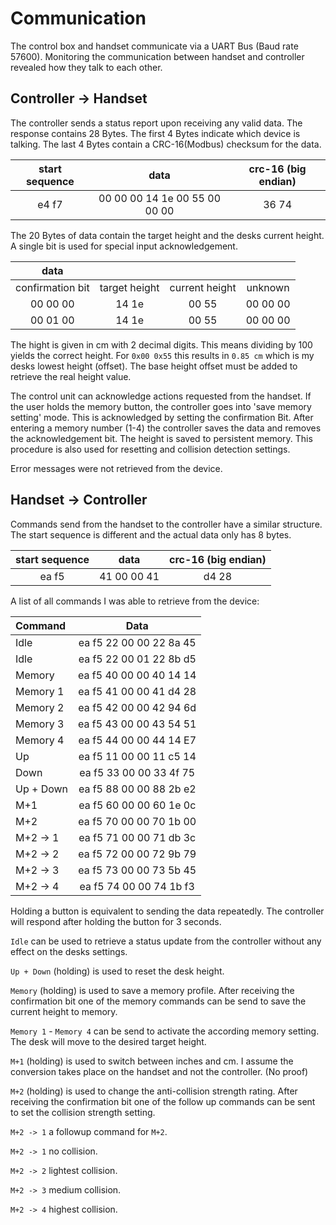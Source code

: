 # Communication

The control box and handset communicate via a UART Bus (Baud rate 57600).
Monitoring the communication between handset and controller revealed how they talk to each other.

## Controller -> Handset
The controller sends a status report upon receiving any valid data. The response contains 28 Bytes. The first 4 Bytes indicate which device is talking. The last 4 Bytes contain a CRC-16(Modbus) checksum for the data.

| start sequence | data                          | crc-16 (big endian)|
|:--------------:|:-----------------------------:|:------------------:|
|e4 f7           | 00 00 00 14 1e 00 55 00 00 00 | 36 74              |

The 20 Bytes of data contain the target height and the desks current height. A single bit is used for special input acknowledgement.

|data||||
|:--:|:-:|:-:|:-:|
confirmation bit| target height | current height | unknown
| 00 00 00 |  14 1e | 00 55 | 00 00 00|
| 00 01 00 |  14 1e | 00 55 | 00 00 00|

The hight is given in cm with 2 decimal digits. This means dividing by 100 yields the correct height. For `0x00 0x55` this results in `0.85 cm` which is my desks lowest height (offset). The base height offset must be added to retrieve the real height value.

The control unit can acknowledge actions requested from the handset. If the user holds the memory button, the controller goes into 'save memory setting' mode. This is acknowledged by setting the confirmation Bit.
After entering a memory number (1-4) the controller saves the data and removes the acknowledgement bit. The height is saved to persistent memory.
This procedure is also used for resetting and collision detection settings.

Error messages were not retrieved from the device.


## Handset -> Controller

Commands send from the handset to the controller have a similar structure. The start sequence is different and the actual data only has 8 bytes.

| start sequence | data        | crc-16 (big endian)|
|:--------------:|:-----------:|:------------------:|
|ea f5           | 41 00 00 41 | d4 28              |

A list of all commands I was able to retrieve from the device:

| Command   | Data  |
| :------   | :---: |
| Idle      | ea f5 22 00 00 22 8a 45 |
| Idle      | ea f5 22 00 01 22 8b d5 |
| Memory    | ea f5 40 00 00 40 14 14 |
| Memory 1  | ea f5 41 00 00 41 d4 28 |
| Memory 2  | ea f5 42 00 00 42 94 6d |
| Memory 3  | ea f5 43 00 00 43 54 51 |
| Memory 4  | ea f5 44 00 00 44 14 E7 |
| Up        | ea f5 11 00 00 11 c5 14 |
| Down      | ea f5 33 00 00 33 4f 75 |
| Up + Down | ea f5 88 00 00 88 2b e2 |
| M+1       | ea f5 60 00 00 60 1e 0c |
| M+2       | ea f5 70 00 00 70 1b 00 |
| M+2 -> 1  | ea f5 71 00 00 71 db 3c |
| M+2 -> 2  | ea f5 72 00 00 72 9b 79 |
| M+2 -> 3  | ea f5 73 00 00 73 5b 45 |
| M+2 -> 4  | ea f5 74 00 00 74 1b f3 |

Holding a button is equivalent to sending the data repeatedly. The controller will respond after holding the button for 3 seconds.


`Idle` can be used to retrieve a status update from the controller without any effect on the desks settings.

`Up + Down` (holding) is used to reset the desk height. 

`Memory` (holding) is used to save a memory profile. After receiving the confirmation bit one of the memory commands can be send to save the current height to memory.

`Memory 1` - `Memory 4` can be send to activate the according memory setting. The desk will move to the desired target height.

`M+1` (holding) is used to switch between inches and cm. I assume the conversion takes place on the handset and not the controller. (No proof)

`M+2` (holding) is used to change the anti-collision strength rating.
After receiving the confirmation bit one of the follow up commands can be sent to set the collision strength setting.

`M+2 -> 1` a followup command for `M+2`.

`M+2 -> 1` no collision.

`M+2 -> 2` lightest collision.

`M+2 -> 3` medium collision.

`M+2 -> 4` highest collision.






